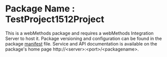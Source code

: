 # Package Name : TestProject1512Project
This is a webMethods package and requires a webMethods Integration Server to host it. Package versioning and configuration can be found in the package [manifest](./TestProject1512Project/manifest.v3) file. Service and API documentation is available on the package's home page http://&lt;server&gt;:&lt;port&gt;/&lt;packagename>.